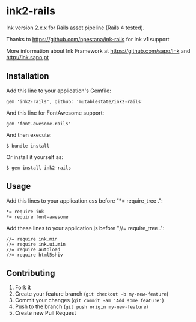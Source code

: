 # ink2-rails
Ink version 2.x.x for Rails asset pipeline (Rails 4 tested).

Thanks to https://github.com/npestana/ink-rails for Ink v1 support

More information about Ink Framework at https://github.com/sapo/Ink and http://ink.sapo.pt

## Installation

Add this line to your application's Gemfile:

    gem 'ink2-rails', github: 'mutablestate/ink2-rails'

And this line for FontAwesome support:

    gem 'font-awesome-rails'

And then execute:

    $ bundle install

Or install it yourself as:

    $ gem install ink2-rails

## Usage

Add this lines to your application.css before "*= require_tree .":

	*= require ink
    *= require font-awesome

Add these lines to your application.js before "//= require_tree .":

    //= require ink.min
    //= require ink.ui.min
    //= require autoload
    //= require html5shiv

## Contributing

1. Fork it
2. Create your feature branch (`git checkout -b my-new-feature`)
3. Commit your changes (`git commit -am 'Add some feature'`)
4. Push to the branch (`git push origin my-new-feature`)
5. Create new Pull Request
